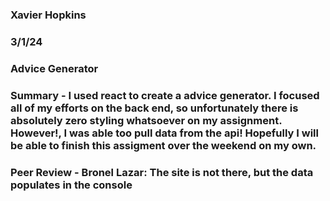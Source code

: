 ### Xavier Hopkins

### 3/1/24

### Advice Generator

### Summary - I used react to create a advice generator. I focused all of my efforts on the back end, so unfortunately there is absolutely zero styling whatsoever on my assignment. However!, I was able too pull data from the api! Hopefully I will be able to finish this assigment over the weekend on my own.

### Peer Review - Bronel Lazar: The site is not there, but the data populates in the console
